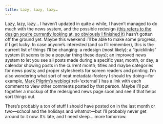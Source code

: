 ```yaml
---
title: Lazy, lazy, lazy…
---
```

Lazy, lazy, lazy… I haven’t updated in quite a while, I haven’t managed to do much with the news system, and the possible redesign <ins datetime="2004-01-12T19:25:00-05:00">(this refers to the design you’re currently looking at, so obviously I finished it)</ins> hasn’t gotten off the ground yet. Maybe this weekend I’ll be able to make some progress, if I get lucky. In case anyone’s interested (and so I’ll remember), this is the current list of things I’ll be changing: a redesign (most likely); a “quicklinks” system (it seems to be a popular thing these days); an improved news system to let you see all posts made during a specific year, month, or day; a calendar showing posts in the current month; titles and maybe categories for news posts; and proper stylesheets for screen readers and printing. I’m also wondering what sort of neat metadata-foolery I should try doing—for example, [Mark Pilgrim’s weblog](http://diveintomark.org/){:rel='external'} has a link with each comment to view other comments posted by that person. Maybe I’ll put together a mockup of the redesigned news page soon and see if that helps sort things out.

There’s probably a ton of stuff I should have posted on in the last month or two—school and the holidays and whatnot—but I’ll probably never get around to it now. It’s late, and I need sleep… more tomorrow.